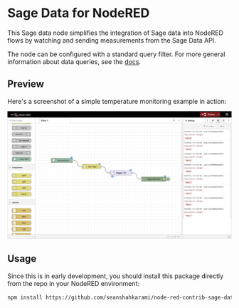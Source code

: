 # Sage Data for NodeRED

This Sage data node simplifies the integration of Sage data into NodeRED flows by watching and
sending measurements from the Sage Data API.

The node can be configured with a standard query filter. For more general information about
data queries, see the [docs](https://docs.sagecontinuum.org/docs/tutorials/accessing-data).

## Preview

Here's a screenshot of a simple temperature monitoring example in action:

![Example](./example.png)

## Usage

Since this is in early development, you should install this package directly from the repo in your NodeRED environment:

```sh
npm install https://github.com/seanshahkarami/node-red-contrib-sage-data
```
